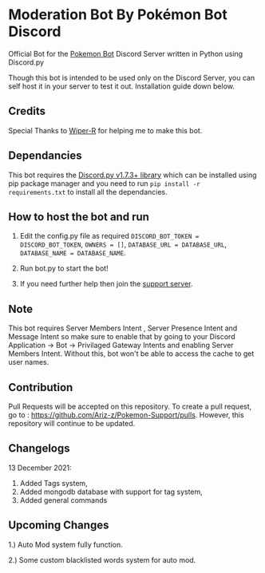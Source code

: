 # Moderation Bot By Pokémon Bot Discord

Official Bot for the [Pokemon Bot](https://pokemonbot.com) Discord Server written in Python using Discord.py

Though this bot is intended to be used only on the Discord Server, you can self host it in your server to test it out. Installation guide down below.

## Credits

Special Thanks to [Wiper-R](https://github.com/Wiper-R) for helping me to make this bot.

## Dependancies

This bot requires the [Discord.py v1.7.3+ library](https://discordpy.readthedocs.io/) which can be installed using pip package manager and you need to run `pip install -r requirements.txt` to install all the dependancies.

## How to host the bot and run

1. Edit the config.py file as required `DISCORD_BOT_TOKEN = DISCORD_BOT_TOKEN`, `OWNERS = []`, `DATABASE_URL = DATABASE_URL`, `DATABASE_NAME = DATABASE_NAME`.

2. Run bot.py to start the bot!

3. If you need further help then join the [support server](https://server.pokemonbot.com).

## Note

This bot requires Server Members Intent , Server Presence Intent and Message Intent so make sure to enable that by going to your Discord Application -> Bot -> Privilaged Gateway Intents and enabling Server Members Intent. Without this, bot won't be able to access the cache to get user names.

## Contribution

Pull Requests will be accepted on this repository. To create a pull request, go to : https://github.com/Ariz-z/Pokemon-Support/pulls. However, this repository will continue to be updated.

## Changelogs

13 December 2021:
  1. Added Tags system,
  2. Added mongodb database with support for tag system,
  3. Added general commands

## Upcoming Changes

1.) Auto Mod system fully function.

2.) Some custom blacklisted words system for auto mod.

